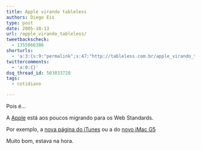 ```yaml
---
title: Apple virando tableless
authors: Diego Eis
type: post
date: 2005-10-13
url: /apple_virando_tableless/
tweetbackscheck:
  - 1355066386
shorturls:
  - 'a:3:{s:9:"permalink";s:47:"http://tableless.com.br/apple_virando_tableless";s:7:"tinyurl";s:26:"http://tinyurl.com/3b9hk6r";s:4:"isgd";s:19:"http://is.gd/71E2gT";}'
twittercomments:
  - 'a:0:{}'
dsq_thread_id: 503033728
tags:
  - cotidiano

---
```

Pois é&#8230;
  
A [Apple][1] está aos poucos migrando para os Web Standards.
  
Por exemplo, a [nova página do iTunes][2] ou a do [novo iMac G5][3] 

Muito bom, estava na hora.

 [1]: http://tableless.com.br/
 [2]: http://www.apple.com/itunes/
 [3]: http://www.apple.com/imac/